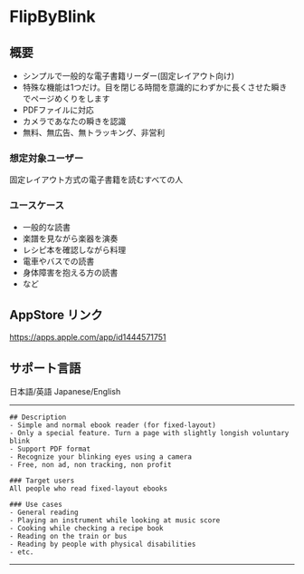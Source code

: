 
# FlipByBlink

## 概要
- シンプルで一般的な電子書籍リーダー(固定レイアウト向け)
- 特殊な機能は1つだけ。目を閉じる時間を意識的にわずかに長くさせた瞬きでページめくりをします
- PDFファイルに対応
- カメラであなたの瞬きを認識
- 無料、無広告、無トラッキング、非営利

### 想定対象ユーザー
固定レイアウト方式の電子書籍を読むすべての人

### ユースケース
- 一般的な読書
- 楽譜を見ながら楽器を演奏
- レシピ本を確認しながら料理
- 電車やバスでの読書
- 身体障害を抱える方の読書
- など

## AppStore リンク
https://apps.apple.com/app/id1444571751

## サポート言語
日本語/英語 Japanese/English

---






```
## Description
- Simple and normal ebook reader (for fixed-layout)
- Only a special feature. Turn a page with slightly longish voluntary blink
- Support PDF format
- Recognize your blinking eyes using a camera
- Free, non ad, non tracking, non profit

### Target users
All people who read fixed-layout ebooks

### Use cases
- General reading
- Playing an instrument while looking at music score
- Cooking while checking a recipe book
- Reading on the train or bus
- Reading by people with physical disabilities
- etc.
```

---

